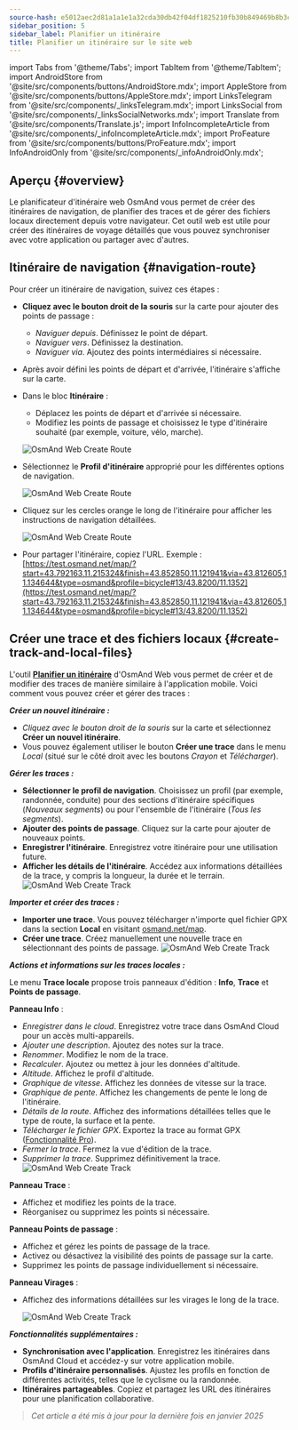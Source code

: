 ```yaml
---
source-hash: e5012aec2d81a1a1e1a32cda30db42f04df1825210fb30b849469b8b3c0ba050
sidebar_position: 5
sidebar_label: Planifier un itinéraire
title: Planifier un itinéraire sur le site web
---
```


import Tabs from '@theme/Tabs';
import TabItem from '@theme/TabItem';
import AndroidStore from '@site/src/components/buttons/AndroidStore.mdx';
import AppleStore from '@site/src/components/buttons/AppleStore.mdx';
import LinksTelegram from '@site/src/components/_linksTelegram.mdx';
import LinksSocial from '@site/src/components/_linksSocialNetworks.mdx';
import Translate from '@site/src/components/Translate.js';
import InfoIncompleteArticle from '@site/src/components/_infoIncompleteArticle.mdx';
import ProFeature from '@site/src/components/buttons/ProFeature.mdx';
import InfoAndroidOnly from '@site/src/components/_infoAndroidOnly.mdx';

<InfoIncompleteArticle/>


## Aperçu {#overview}

Le planificateur d'itinéraire web OsmAnd vous permet de créer des itinéraires de navigation, de planifier des traces et de gérer des fichiers locaux directement depuis votre navigateur. Cet outil web est utile pour créer des itinéraires de voyage détaillés que vous pouvez synchroniser avec votre application ou partager avec d'autres.


## Itinéraire de navigation {#navigation-route}

Pour créer un itinéraire de navigation, suivez ces étapes :

- **Cliquez avec le bouton droit de la souris** sur la carte pour ajouter des points de passage :

  - *Naviguer depuis*. Définissez le point de départ.
  - *Naviguer vers*. Définissez la destination.
  - *Naviguer via*. Ajoutez des points intermédiaires si nécessaire.

- Après avoir défini les points de départ et d'arrivée, l'itinéraire s'affiche sur la carte.

- Dans le bloc **Itinéraire** :

  - Déplacez les points de départ et d'arrivée si nécessaire.
  - Modifiez les points de passage et choisissez le type d'itinéraire souhaité (par exemple, voiture, vélo, marche).

  ![OsmAnd Web Create Route](@site/static/img/web/navigation.png)

- Sélectionnez le **Profil d'itinéraire** approprié pour les différentes options de navigation.

  ![OsmAnd Web Create Route](@site/static/img/web/profile_type.png)

- Cliquez sur les cercles orange le long de l'itinéraire pour afficher les instructions de navigation détaillées.

  ![OsmAnd Web Create Route](@site/static/img/web/nav_instr.png)

- Pour partager l'itinéraire, copiez l'URL. Exemple : [https://test.osmand.net/map/?start=43.792163,11.215324&finish=43.852850,11.121941&via=43.812605,11.134644&type=osmand&profile=bicycle#13/43.8200/11.1352](https://test.osmand.net/map/?start=43.792163,11.215324&finish=43.852850,11.121941&via=43.812605,11.134644&type=osmand&profile=bicycle#13/43.8200/11.1352)


## Créer une trace et des fichiers locaux {#create-track-and-local-files}

L'outil [**Planifier un itinéraire**](../plan-route/create-route.md) d'OsmAnd Web vous permet de créer et de modifier des traces de manière similaire à l'application mobile. Voici comment vous pouvez créer et gérer des traces :


***Créer un nouvel itinéraire :***

- *Cliquez avec le bouton droit de la souris* sur la carte et sélectionnez **Créer un nouvel itinéraire**.
- Vous pouvez également utiliser le bouton **Créer une trace** dans le menu *Local* (situé sur le côté droit avec les boutons *Crayon* et *Télécharger*).


***Gérer les traces :***

- **Sélectionner le profil de navigation**. Choisissez un profil (par exemple, randonnée, conduite) pour des sections d'itinéraire spécifiques (*Nouveaux segments*) ou pour l'ensemble de l'itinéraire (*Tous les segments*).
- **Ajouter des points de passage**. Cliquez sur la carte pour ajouter de nouveaux points.
- **Enregistrer l'itinéraire**. Enregistrez votre itinéraire pour une utilisation future.
- **Afficher les détails de l'itinéraire**. Accédez aux informations détaillées de la trace, y compris la longueur, la durée et le terrain.
  ![OsmAnd Web Create Track](@site/static/img/web/create_route.png)


***Importer et créer des traces :***

- **Importer une trace**. Vous pouvez télécharger n'importe quel fichier GPX dans la section **Local** en visitant [osmand.net/map](https://osmand.net/map).
- **Créer une trace**. Créez manuellement une nouvelle trace en sélectionnant des points de passage.
  ![OsmAnd Web Create Track](@site/static/img/web/create_route_2.png)


***Actions et informations sur les traces locales :***

Le menu **Trace locale** propose trois panneaux d'édition : **Info**, **Trace** et **Points de passage**.

**Panneau Info** :

- *Enregistrer dans le cloud*. Enregistrez votre trace dans OsmAnd Cloud pour un accès multi-appareils.
- *Ajouter une description*. Ajoutez des notes sur la trace.
- *Renommer*. Modifiez le nom de la trace.
- *Recalculer*. Ajoutez ou mettez à jour les données d'altitude.
- *Altitude*. Affichez le profil d'altitude.
- *Graphique de vitesse*. Affichez les données de vitesse sur la trace.
- *Graphique de pente*. Affichez les changements de pente le long de l'itinéraire.
- *Détails de la route*. Affichez des informations détaillées telles que le type de route, la surface et la pente.
- *Télécharger le fichier GPX*. Exportez la trace au format GPX ([Fonctionnalité Pro](../purchases/index.md)).
- *Fermer la trace*. Fermez la vue d'édition de la trace.
- *Supprimer la trace*. Supprimez définitivement la trace.
  ![OsmAnd Web Create Track](@site/static/img/web/create_route_3.png)

**Panneau Trace** :

- Affichez et modifiez les points de la trace.
- Réorganisez ou supprimez les points si nécessaire.

**Panneau Points de passage** :

- Affichez et gérez les points de passage de la trace.
- Activez ou désactivez la visibilité des points de passage sur la carte.
- Supprimez les points de passage individuellement si nécessaire.

**Panneau Virages** :

- Affichez des informations détaillées sur les virages le long de la trace.

  ![OsmAnd Web Create Track](@site/static/img/web/create_route_1.png)


***Fonctionnalités supplémentaires :***

- **Synchronisation avec l'application**. Enregistrez les itinéraires dans OsmAnd Cloud et accédez-y sur votre application mobile.
- **Profils d'itinéraire personnalisés**. Ajustez les profils en fonction de différentes activités, telles que le cyclisme ou la randonnée.
- **Itinéraires partageables**. Copiez et partagez les URL des itinéraires pour une planification collaborative.

> *Cet article a été mis à jour pour la dernière fois en janvier 2025*